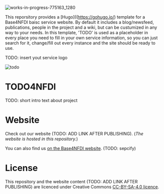 ![works-in-progress-775163_1280](https://github.com/user-attachments/assets/59fbf8d3-2041-4abf-bea3-2d24029ab849)

This reporsitory provides a [Hugo]((https://gohugo.io/) template for a Base4NFDI baisc service website. By default it includes a blog/newsfeed, publications, people in the project and a wiki, but can be custumized in any way to your needs.
In this template, 'TODO' is used as a placeholder in every place you need to fill in your own service information, so you can just search for it, change/fill out every instance and the site should be ready to use.

TODO: insert yout service logo

![todo](https://github.com/user-attachments/assets/f308fd01-e74c-45ef-a41d-19704095b7fe)

# TODO4NFDI

TODO: short intro text about project

# Website
Check out our website (TODO: ADD LINK AFTER PUBLISHING). (_The website is hosted in this repository._)

You can also find us [on the Base4NFDI website](https://base4nfdi.de/projects/). (TODO: sepcify) 

# License
This repository and the website content (TODO: ADD LINK AFTER PUBLISHING) are licenced under Creative Commons [CC-BY-SA-4.0 licence](https://creativecommons.org/licenses/by-sa/4.0/).
